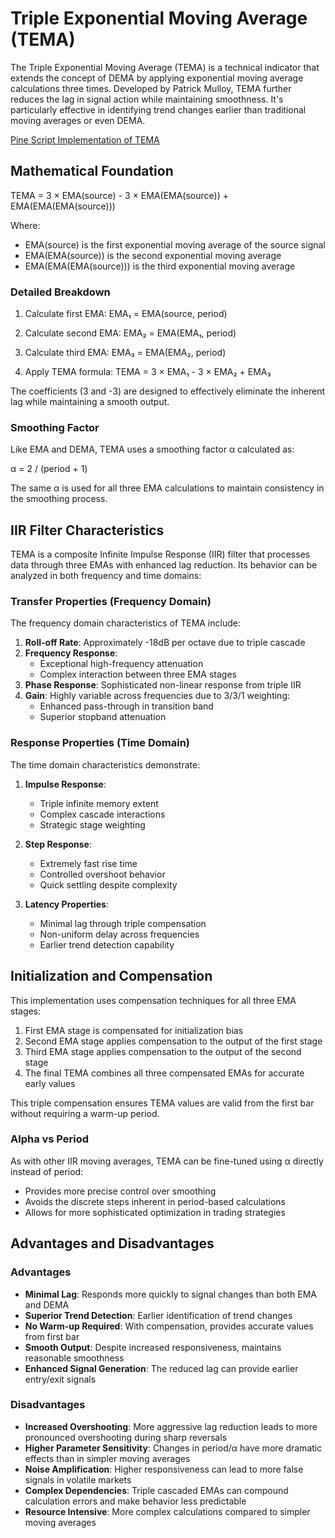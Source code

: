 # Triple Exponential Moving Average (TEMA)

The Triple Exponential Moving Average (TEMA) is a technical indicator that extends the concept of DEMA by applying exponential moving average calculations three times. Developed by Patrick Mulloy, TEMA further reduces the lag in signal action while maintaining smoothness. It's particularly effective in identifying trend changes earlier than traditional moving averages or even DEMA.

[Pine Script Implementation of TEMA](https://github.com/mihakralj/pinescript/blob/main/indicators/trends/tema.pine)

## Mathematical Foundation

TEMA = 3 × EMA(source) - 3 × EMA(EMA(source)) + EMA(EMA(EMA(source)))

Where:
- EMA(source) is the first exponential moving average of the source signal
- EMA(EMA(source)) is the second exponential moving average
- EMA(EMA(EMA(source))) is the third exponential moving average

### Detailed Breakdown

1. Calculate first EMA:
   EMA₁ = EMA(source, period)

2. Calculate second EMA:
   EMA₂ = EMA(EMA₁, period)

3. Calculate third EMA:
   EMA₃ = EMA(EMA₂, period)

4. Apply TEMA formula:
   TEMA = 3 × EMA₁ - 3 × EMA₂ + EMA₃

The coefficients (3 and -3) are designed to effectively eliminate the inherent lag while maintaining a smooth output.

### Smoothing Factor

Like EMA and DEMA, TEMA uses a smoothing factor α calculated as:

α = 2 / (period + 1)

The same α is used for all three EMA calculations to maintain consistency in the smoothing process.

## IIR Filter Characteristics

TEMA is a composite Infinite Impulse Response (IIR) filter that processes data through three EMAs with enhanced lag reduction. Its behavior can be analyzed in both frequency and time domains:

### Transfer Properties (Frequency Domain)

The frequency domain characteristics of TEMA include:
1. **Roll-off Rate**: Approximately -18dB per octave due to triple cascade
2. **Frequency Response**:
   - Exceptional high-frequency attenuation
   - Complex interaction between three EMA stages
3. **Phase Response**: Sophisticated non-linear response from triple IIR
4. **Gain**: Highly variable across frequencies due to 3/3/1 weighting:
   - Enhanced pass-through in transition band
   - Superior stopband attenuation

### Response Properties (Time Domain)

The time domain characteristics demonstrate:
1. **Impulse Response**:
   - Triple infinite memory extent
   - Complex cascade interactions
   - Strategic stage weighting

2. **Step Response**:
   - Extremely fast rise time
   - Controlled overshoot behavior
   - Quick settling despite complexity

3. **Latency Properties**:
   - Minimal lag through triple compensation
   - Non-uniform delay across frequencies
   - Earlier trend detection capability

## Initialization and Compensation

This implementation uses compensation techniques for all three EMA stages:

1. First EMA stage is compensated for initialization bias
2. Second EMA stage applies compensation to the output of the first stage
3. Third EMA stage applies compensation to the output of the second stage
4. The final TEMA combines all three compensated EMAs for accurate early values

This triple compensation ensures TEMA values are valid from the first bar without requiring a warm-up period.

### Alpha vs Period

As with other IIR moving averages, TEMA can be fine-tuned using α directly instead of period:
- Provides more precise control over smoothing
- Avoids the discrete steps inherent in period-based calculations
- Allows for more sophisticated optimization in trading strategies

## Advantages and Disadvantages

### Advantages

- **Minimal Lag**: Responds more quickly to signal changes than both EMA and DEMA
- **Superior Trend Detection**: Earlier identification of trend changes
- **No Warm-up Required**: With compensation, provides accurate values from first bar
- **Smooth Output**: Despite increased responsiveness, maintains reasonable smoothness
- **Enhanced Signal Generation**: The reduced lag can provide earlier entry/exit signals

### Disadvantages

- **Increased Overshooting**: More aggressive lag reduction leads to more pronounced overshooting during sharp reversals
- **Higher Parameter Sensitivity**: Changes in period/α have more dramatic effects than in simpler moving averages
- **Noise Amplification**: Higher responsiveness can lead to more false signals in volatile markets
- **Complex Dependencies**: Triple cascaded EMAs can compound calculation errors and make behavior less predictable
- **Resource Intensive**: More complex calculations compared to simpler moving averages
